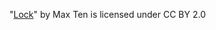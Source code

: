 "[Lock](https://thenounproject.com/search/?q=lock&i=308505)" by Max Ten is licensed under CC BY 2.0
